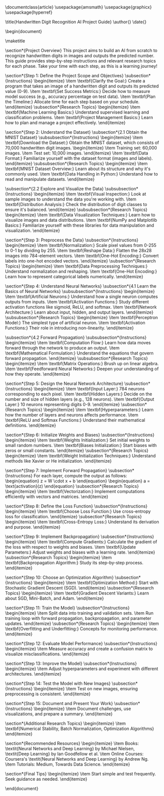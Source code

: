 \documentclass{article}
\usepackage{amsmath}
\usepackage{graphicx}
\usepackage{hyperref}

\title{Handwritten Digit Recognition AI Project Guide}
\author{}
\date{}

\begin{document}

\maketitle

\section*{Project Overview}
This project aims to build an AI from scratch to recognize handwritten digits in images and outputs the predicted number. This guide provides step-by-step instructions and relevant research topics for each phase. Take your time with each step, as this is a learning journey!

\section*{Step 1: Define the Project Scope and Objectives}
\subsection*{Instructions}
\begin{itemize}
    \item \textbf{Clarify the Goal:} Create a program that takes an image of a handwritten digit and outputs its predicted value (0-9).
    \item \textbf{Set Success Metrics:} Decide how to measure model success (e.g., accuracy percentage on test data).
    \item \textbf{Plan the Timeline:} Allocate time for each step based on your schedule.
\end{itemize}
\subsection*{Research Topics}
\begin{itemize}
    \item \textbf{Machine Learning Basics:} Understand supervised learning and classification problems.
    \item \textbf{Project Management Basics:} Learn how to plan and manage a project effectively.
\end{itemize}

\section*{Step 2: Understand the Dataset}
\subsection*{2.1 Obtain the MNIST Dataset}
\subsubsection*{Instructions}
\begin{itemize}
    \item \textbf{Download the Dataset:} Obtain the MNIST dataset, which consists of 70,000 handwritten digit images.
    \begin{itemize}
        \item Training set: 60,000 images.
        \item Test set: 10,000 images.
    \end{itemize}
    \item \textbf{Data Format:} Familiarize yourself with the dataset format (images and labels).
\end{itemize}
\subsubsection*{Research Topics}
\begin{itemize}
    \item \textbf{MNIST Dataset Overview:} Learn about its structure and why it's commonly used.
    \item \textbf{Data Handling in Python:} Understand how to read and manipulate datasets.
\end{itemize}

\subsection*{2.2 Explore and Visualize the Data}
\subsubsection*{Instructions}
\begin{itemize}
    \item \textbf{Visual Inspection:} Look at sample images to understand the data you're working with.
    \item \textbf{Distribution Analysis:} Check the distribution of digit classes to ensure it's balanced.
\end{itemize}
\subsubsection*{Research Topics}
\begin{itemize}
    \item \textbf{Data Visualization Techniques:} Learn how to visualize images and data distributions.
    \item \textbf{NumPy and Matplotlib Basics:} Familiarize yourself with these libraries for data manipulation and visualization.
\end{itemize}

\section*{Step 3: Preprocess the Data}
\subsection*{Instructions}
\begin{itemize}
    \item \textbf{Normalization:} Scale pixel values from 0-255 to 0-1 by dividing by 255.
    \item \textbf{Reshape Data:} Flatten the 28x28 images into 784-element vectors.
    \item \textbf{One-Hot Encoding:} Convert labels into one-hot encoded vectors.
\end{itemize}
\subsection*{Research Topics}
\begin{itemize}
    \item \textbf{Data Preprocessing Techniques:} Understand normalization and reshaping.
    \item \textbf{One-Hot Encoding:} Learn how to represent categorical labels numerically.
\end{itemize}

\section*{Step 4: Understand Neural Networks}
\subsection*{4.1 Learn the Basics of Neural Networks}
\subsubsection*{Instructions}
\begin{itemize}
    \item \textbf{Artificial Neurons:} Understand how a single neuron computes outputs from inputs.
    \item \textbf{Activation Functions:} Study different activation functions like sigmoid, ReLU, and softmax.
    \item \textbf{Network Architecture:} Learn about input, hidden, and output layers.
\end{itemize}
\subsubsection*{Research Topics}
\begin{itemize}
    \item \textbf{Perceptron Model:} The simplest type of artificial neuron.
    \item \textbf{Activation Functions:} Their role in introducing non-linearity.
\end{itemize}

\subsection*{4.2 Forward Propagation}
\subsubsection*{Instructions}
\begin{itemize}
    \item \textbf{Computation Flow:} Learn how data moves forward through the network to produce an output.
    \item \textbf{Mathematical Formulation:} Understand the equations that govern forward propagation.
\end{itemize}
\subsubsection*{Research Topics}
\begin{itemize}
    \item \textbf{Matrix Operations:} Brush up on linear algebra.
    \item \textbf{Feedforward Neural Networks:} Deepen your understanding of how they operate.
\end{itemize}

\section*{Step 5: Design the Neural Network Architecture}
\subsection*{Instructions}
\begin{itemize}
    \item \textbf{Input Layer:} 784 neurons corresponding to each pixel.
    \item \textbf{Hidden Layers:} Decide on the number and size of hidden layers (e.g., 128 neurons).
    \item \textbf{Output Layer:} 10 neurons representing digits 0-9.
\end{itemize}
\subsection*{Research Topics}
\begin{itemize}
    \item \textbf{Hyperparameters:} Learn how the number of layers and neurons affects performance.
    \item \textbf{ReLU and Softmax Functions:} Understand their mathematical definitions.
\end{itemize}

\section*{Step 6: Initialize Weights and Biases}
\subsection*{Instructions}
\begin{itemize}
    \item \textbf{Weights Initialization:} Set initial weights to small random numbers.
    \item \textbf{Biases Initialization:} Start biases with zeros or small constants.
\end{itemize}
\subsection*{Research Topics}
\begin{itemize}
    \item \textbf{Weight Initialization Techniques:} Understand methods like Xavier or He initialization.
\end{itemize}

\section*{Step 7: Implement Forward Propagation}
\subsection*{Instructions}
For each layer, compute the output as follows:
\begin{equation}
z = W \cdot x + b
\end{equation}
\begin{equation}
a = \text{activation}(z)
\end{equation}
\subsection*{Research Topics}
\begin{itemize}
    \item \textbf{Vectorization:} Implement computations efficiently with vectors and matrices.
\end{itemize}

\section*{Step 8: Define the Loss Function}
\subsection*{Instructions}
\begin{itemize}
    \item \textbf{Choose Loss Function:} Use cross-entropy loss for classification.
\end{itemize}
\subsection*{Research Topics}
\begin{itemize}
    \item \textbf{Cross-Entropy Loss:} Understand its derivation and purpose.
\end{itemize}

\section*{Step 9: Implement Backpropagation}
\subsection*{Instructions}
\begin{itemize}
    \item \textbf{Compute Gradients:} Calculate the gradient of the loss with respect to weights and biases.
    \item \textbf{Update Parameters:} Adjust weights and biases with a learning rate.
\end{itemize}
\subsection*{Research Topics}
\begin{itemize}
    \item \textbf{Backpropagation Algorithm:} Study its step-by-step process.
\end{itemize}

\section*{Step 10: Choose an Optimization Algorithm}
\subsection*{Instructions}
\begin{itemize}
    \item \textbf{Optimization Method:} Start with Stochastic Gradient Descent (SGD).
\end{itemize}
\subsection*{Research Topics}
\begin{itemize}
    \item \textbf{Gradient Descent Variants:} Learn about SGD, Mini-Batch, and Adam.
\end{itemize}

\section*{Step 11: Train the Model}
\subsection*{Instructions}
\begin{itemize}
    \item Split data into training and validation sets.
    \item Run training loop with forward propagation, backpropagation, and parameter updates.
\end{itemize}
\subsection*{Research Topics}
\begin{itemize}
    \item \textbf{Overfitting and Underfitting:} Concepts for monitoring performance.
\end{itemize}

\section*{Step 12: Evaluate Model Performance}
\subsection*{Instructions}
\begin{itemize}
    \item Measure accuracy and create a confusion matrix to visualize misclassifications.
\end{itemize}

\section*{Step 13: Improve the Model}
\subsection*{Instructions}
\begin{itemize}
    \item Adjust hyperparameters and experiment with different architectures.
\end{itemize}

\section*{Step 14: Test the Model with New Images}
\subsection*{Instructions}
\begin{itemize}
    \item Test on new images, ensuring preprocessing is consistent.
\end{itemize}

\section*{Step 15: Document and Present Your Work}
\subsection*{Instructions}
\begin{itemize}
    \item Document challenges, use visualizations, and prepare a summary.
\end{itemize}

\section*{Additional Research Topics}
\begin{itemize}
    \item \textbf{Numerical Stability, Batch Normalization, Optimization Algorithms}
\end{itemize}

\section*{Recommended Resources}
\begin{itemize}
    \item Books: \textit{Neural Networks and Deep Learning} by Michael Nielsen, \textit{Deep Learning} by Ian Goodfellow et al.
    \item Online Courses: Coursera's \textit{Neural Networks and Deep Learning} by Andrew Ng.
    \item Tutorials: Medium, Towards Data Science.
\end{itemize}

\section*{Final Tips}
\begin{itemize}
    \item Start simple and test frequently. Seek guidance as needed.
\end{itemize}

\end{document}
